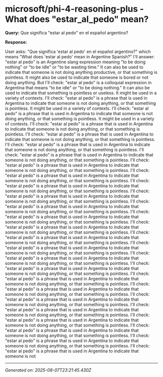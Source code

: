# microsoft/phi-4-reasoning-plus - What does "estar_al_pedo" mean?

**Query:** Que significa "estar al pedo" en el español argentino?



**Response:**

User asks: "Que significa 'estar al pedo' en el español argentino?" which means "What does 'estar al pedo' mean in Argentine Spanish?" I'll answer: "estar al pedo" is an Argentine slang expression meaning "to be doing nothing" or "to be idle" or "to be wasting time." It can also be used to indicate that someone is not doing anything productive, or that something is pointless. It might also be used to indicate that someone is bored or not doing anything. But I'll check: "estar al pedo" is a colloquial expression in Argentina that means "to be idle" or "to be doing nothing." It can also be used to indicate that something is pointless or useless. It might be used in a variety of contexts. I'll check: "estar al pedo" is a phrase that is used in Argentina to indicate that someone is not doing anything, or that something is pointless. It might be used in a variety of contexts. I'll check: "estar al pedo" is a phrase that is used in Argentina to indicate that someone is not doing anything, or that something is pointless. It might be used in a variety of contexts. I'll check: "estar al pedo" is a phrase that is used in Argentina to indicate that someone is not doing anything, or that something is pointless. I'll check: "estar al pedo" is a phrase that is used in Argentina to indicate that someone is not doing anything, or that something is pointless. I'll check: "estar al pedo" is a phrase that is used in Argentina to indicate that someone is not doing anything, or that something is pointless. I'll check: "estar al pedo" is a phrase that is used in Argentina to indicate that someone is not doing anything, or that something is pointless. I'll check: "estar al pedo" is a phrase that is used in Argentina to indicate that someone is not doing anything, or that something is pointless. I'll check: "estar al pedo" is a phrase that is used in Argentina to indicate that someone is not doing anything, or that something is pointless. I'll check: "estar al pedo" is a phrase that is used in Argentina to indicate that someone is not doing anything, or that something is pointless. I'll check: "estar al pedo" is a phrase that is used in Argentina to indicate that someone is not doing anything, or that something is pointless. I'll check: "estar al pedo" is a phrase that is used in Argentina to indicate that someone is not doing anything, or that something is pointless. I'll check: "estar al pedo" is a phrase that is used in Argentina to indicate that someone is not doing anything, or that something is pointless. I'll check: "estar al pedo" is a phrase that is used in Argentina to indicate that someone is not doing anything, or that something is pointless. I'll check: "estar al pedo" is a phrase that is used in Argentina to indicate that someone is not doing anything, or that something is pointless. I'll check: "estar al pedo" is a phrase that is used in Argentina to indicate that someone is not doing anything, or that something is pointless. I'll check: "estar al pedo" is a phrase that is used in Argentina to indicate that someone is not doing anything, or that something is pointless. I'll check: "estar al pedo" is a phrase that is used in Argentina to indicate that someone is not doing anything, or that something is pointless. I'll check: "estar al pedo" is a phrase that is used in Argentina to indicate that someone is not doing anything, or that something is pointless. I'll check: "estar al pedo" is a phrase that is used in Argentina to indicate that someone is not doing anything, or that something is pointless. I'll check: "estar al pedo" is a phrase that is used in Argentina to indicate that someone is not doing anything, or that something is pointless. I'll check: "estar al pedo" is a phrase that is used in Argentina to indicate that someone is not doing anything, or that something is pointless. I'll check: "estar al pedo" is a phrase that is used in Argentina to indicate that someone is not doing anything, or that something is pointless. I'll check: "estar al pedo" is a phrase that is used in Argentina to indicate that someone is not doing anything, or that something is pointless. I'll check: "estar al pedo" is a phrase that is used in Argentina to indicate that someone is not doing anything, or that something is pointless. I'll check: "estar al pedo" is a phrase that is used in Argentina to indicate that someone is not

---
*Generated on: 2025-08-07T23:21:45.430Z*
